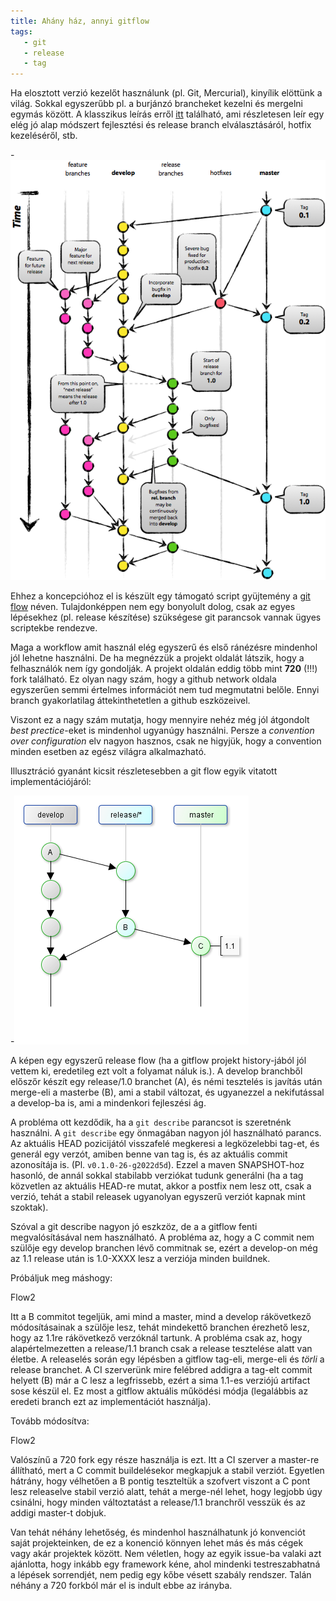 ```yaml
---
title: Ahány ház, annyi gitflow
tags:
   - git
   - release
   - tag
---
```




Ha elosztott verzió kezelőt használunk (pl. Git, Mercurial), kinyílik elöttünk a világ. Sokkal egyszerűbb pl. a burjánzó brancheket kezelni és mergelni egymás között. A klasszikus leírás erről [itt](http://nvie.com/posts/a-successful-git-branching-model/) található, ami részletesen leír egy elég jó alap módszert fejlesztési és release branch elválasztásáról, hotfix kezeléséről, stb.

-![Branching model](/images/gitworkflow.png)

Ehhez a koncepcióhoz el is készült egy támogató script gyüjtemény a [git flow](https://github.com/nvie/gitflow) néven. Tulajdonképpen nem egy bonyolult dolog, csak az egyes lépésekhez (pl. release készítése) szükségese git parancsok vannak ügyes scriptekbe rendezve.

Maga a workflow amit használ elég egyszerű és első ránézésre mindenhol jól lehetne használni. De ha megnézzük a projekt oldalát látszik, hogy a felhasználók nem így gondolják. A projekt oldalán eddig több mint __720__ (!!!) fork található. Ez olyan nagy szám, hogy a github network oldala egyszerűen semmi értelmes információt nem tud megmutatni belőle. Ennyi branch gyakorlatilag áttekinthetetlen a github eszközeivel.

Viszont ez a nagy szám mutatja, hogy mennyire nehéz még jól átgondolt _best prectice_-eket is mindenhol ugyanúgy használni. Persze a _convention over configuration_ elv nagyon hasznos, csak ne higyjük, hogy a convention minden esetben az egész világra alkalmazható.

Illusztráció gyanánt kicsit részletesebben a git flow egyik vitatott implementációjáról:

-![Branching model](/images/gitflow1.png)

A képen egy egyszerű release flow (ha a gitflow projekt history-jából jól vettem ki, eredetileg ezt volt a folyamat náluk is.). A develop branchből előszőr készít egy release/1.0 branchet (A), és némi tesztelés is javítás után merge-eli a masterbe (B), ami a stabil változat, és ugyanezzel a nekifutással a develop-ba is, ami a mindenkori fejleszési ág.

A probléma ott kezdődik, ha a ```git describe``` parancsot is szeretnénk használni. A ```git describe``` egy önmagában nagyon jól használható parancs. Az aktuális HEAD pozicijától visszafelé megkeresi a legközelebbi tag-et, és generál egy verzót, amiben benne van tag is, és az aktuális commit azonosítája is. (Pl. ```v0.1.0-26-g2022d5d```). Ezzel a maven SNAPSHOT-hoz hasonló, de annál sokkal stabilabb verziókat tudunk generálni (ha a tag közvetlen az aktuális HEAD-re mutat, akkor a postfix nem lesz ott, csak a verzió, tehát a stabil releasek ugyanolyan egyszerű verziót kapnak mint szoktak).

Szóval a git describe nagyon jó eszkzöz, de a a gitflow fenti megvalósításával nem használható. A probléma az, hogy a C commit nem szülője egy develop branchen lévő commitnak se, ezért a develop-on még az 1.1 release után is 1.0-XXXX lesz a verziója minden buildnek.

Próbáljuk meg máshogy:

Flow2

Itt a B commitot tegeljük, ami mind a master, mind a develop rákövetkező módosításainak a szülője lesz, tehát mindekettő branchen érezhető lesz, hogy az 1.1re rákövetkező verzóknál tartunk. A probléma csak az, hogy alapértelmezetten a release/1.1 branch csak a release tesztelése alatt van életbe. A releaselés során egy lépésben a gitflow tag-eli, merge-eli és _törli_ a release branchet. A CI szerverünk mire felébred addigra a tag-elt commit helyett (B) már a C lesz a legfrissebb, ezért a sima 1.1-es verziójú artifact sose készül el. Ez most a gitflow aktuális működési módja (legalábbis az eredeti branch ezt az implementációt használja).

Tovább módosítva:

Flow2

Valószínű a 720 fork egy része használja is ezt. Itt a CI szerver a master-re állítható, mert a C commit buildelésekor megkapjuk a stabil verziót. Egyetlen hátrány, hogy vélhetően a B pontig teszteltük a szofvert viszont a C pont lesz releaselve stabil verzió alatt, tehát a merge-nél lehet, hogy legjobb úgy csinálni, hogy minden változtatást a release/1.1 branchről vesszük és az addigi master-t dobjuk.

Van tehát néhány lehetőség, és mindenhol használhatunk jó konvenciót saját projekteinken, de ez a konenció könnyen lehet más és más cégek vagy akár projektek között. Nem véletlen, hogy az egyik issue-ba valaki azt ajánlotta, hogy inkább egy framework kéne, ahol mindenki testreszabhatná a lépések sorrendjét, nem pedig egy kőbe vésett szabály rendszer. Talán néhány a 720 forkból már el is indult ebbe az irányba.
